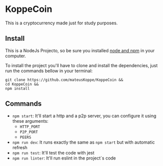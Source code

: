 # KoppeCoin
This is a cryptocurrency made just for study purposes. 

## Install
This is a NodeJs Projecto, so be sure you installed [node and npm](https://nodejs.org/en/) in your computer.

To install the project you'll have to clone and install the dependencies, just run the commands bellow in your terminal:
```
git clone https://github.com/mateusKoppe/KoppeCoin &&
cd KoppeCoin &&
npm install
```

## Commands
* `npm start`: It'll start a http and a p2p server, you can configure it using these arguments:
    * `HTTP_PORT`
    * `P2P_PORT`
    * `PEERS`
* `npm run dev`: It runs exactly the same as `npm start` but with automatic refresh
* `npm run test`: It'll test the code with jest
* `npm run linter`: It'll run eslint in the project`s code
